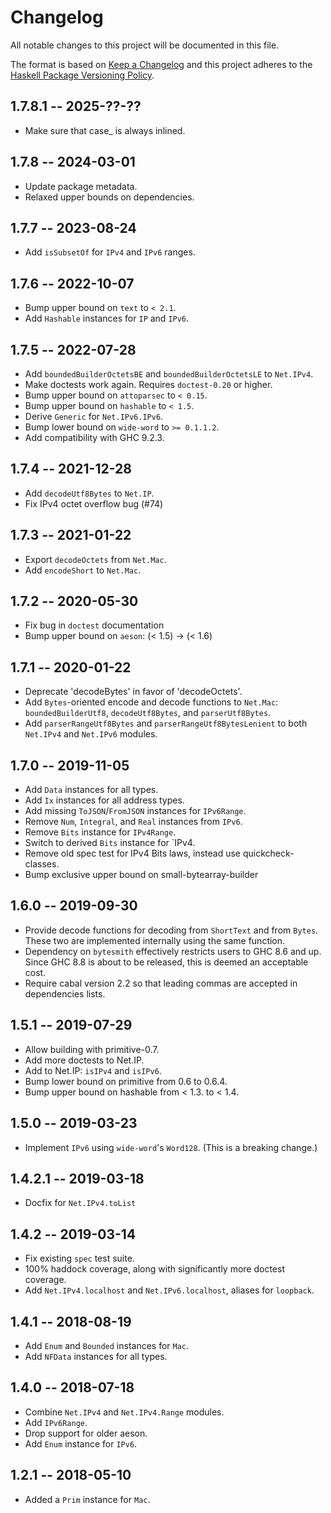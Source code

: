 # Changelog
All notable changes to this project will be documented in this file.

The format is based on [Keep a Changelog](http://keepachangelog.com/en/1.0.0/)
and this project adheres to the [Haskell Package Versioning Policy](https://pvp.haskell.org/).

## 1.7.8.1 -- 2025-??-??

* Make sure that case_ is always inlined.

## 1.7.8 -- 2024-03-01

* Update package metadata.
* Relaxed upper bounds on dependencies.

## 1.7.7 -- 2023-08-24

* Add `isSubsetOf` for `IPv4` and `IPv6` ranges.

## 1.7.6 -- 2022-10-07

* Bump upper bound on `text` to `< 2.1`.
* Add `Hashable` instances for `IP` and `IPv6`.

## 1.7.5 -- 2022-07-28

* Add `boundedBuilderOctetsBE` and `boundedBuilderOctetsLE` to `Net.IPv4`.
* Make doctests work again. Requires `doctest-0.20` or higher.
* Bump upper bound on `attoparsec` to `< 0.15`.
* Bump upper bound on `hashable` to `< 1.5`.
* Derive `Generic` for `Net.IPv6.IPv6`.
* Bump lower bound on `wide-word` to `>= 0.1.1.2`.
* Add compatibility with GHC 9.2.3.

## 1.7.4 -- 2021-12-28

* Add `decodeUtf8Bytes` to `Net.IP`.
* Fix IPv4 octet overflow bug (#74)

## 1.7.3 -- 2021-01-22

* Export `decodeOctets` from `Net.Mac`.
* Add `encodeShort` to `Net.Mac`.

## 1.7.2 -- 2020-05-30
* Fix bug in `doctest` documentation
* Bump upper bound on `aeson`: (< 1.5) -> (< 1.6)

## 1.7.1 -- 2020-01-22
* Deprecate 'decodeBytes' in favor of 'decodeOctets'.
* Add `Bytes`-oriented encode and decode functions to `Net.Mac`:
  `boundedBuilderUtf8`, `decodeUtf8Bytes`, and `parserUtf8Bytes`.
* Add `parserRangeUtf8Bytes` and `parserRangeUtf8BytesLenient` to
  both `Net.IPv4` and `Net.IPv6` modules.

## 1.7.0 -- 2019-11-05
* Add `Data` instances for all types.
* Add `Ix` instances for all address types.
* Add missing `ToJSON`/`FromJSON` instances for `IPv6Range`.
* Remove `Num`, `Integral`, and `Real` instances from `IPv6`.
* Remove `Bits` instance for `IPv4Range`.
* Switch to derived `Bits` instance for `IPv4.
* Remove old spec test for IPv4 Bits laws, instead use
  quickcheck-classes.
* Bump exclusive upper bound on small-bytearray-builder

## 1.6.0 -- 2019-09-30
* Provide decode functions for decoding from `ShortText` and
  from `Bytes`. These two are implemented internally using
  the same function.
* Dependency on `bytesmith` effectively restricts users to
  GHC 8.6 and up. Since GHC 8.8 is about to be released,
  this is deemed an acceptable cost.
* Require cabal version 2.2 so that leading commas are accepted
  in dependencies lists.

## 1.5.1 -- 2019-07-29
* Allow building with primitive-0.7.
* Add more doctests to Net.IP.
* Add to Net.IP: `isIPv4` and `isIPv6`.
* Bump lower bound on primitive from 0.6 to 0.6.4.
* Bump upper bound on hashable from < 1.3. to < 1.4.

## 1.5.0 -- 2019-03-23
* Implement `IPv6` using `wide-word`'s `Word128`. (This is a breaking change.)

## 1.4.2.1 -- 2019-03-18
* Docfix for `Net.IPv4.toList`

## 1.4.2 -- 2019-03-14
* Fix existing `spec` test suite.
* 100% haddock coverage, along with significantly more doctest coverage.
* Add `Net.IPv4.localhost` and `Net.IPv6.localhost`, aliases for `loopback`.

## 1.4.1 -- 2018-08-19
* Add `Enum` and `Bounded` instances for `Mac`.
* Add `NFData` instances for all types.

## 1.4.0 -- 2018-07-18
* Combine `Net.IPv4` and `Net.IPv4.Range` modules.
* Add `IPv6Range`.
* Drop support for older aeson.
* Add `Enum` instance for `IPv6`.

## 1.2.1 -- 2018-05-10
* Added a `Prim` instance for `Mac`.
